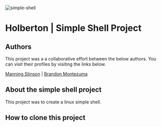 ![simple-shell](https://github.com/manningstinson/holbertonschool-simple_shell/assets/104523090/63ec4f1c-4ffb-46a2-8622-bad7774100b7)

# Holberton | Simple Shell Project
## Authors
This project was a a collaborative effort between the below authors. You can visit their profiles by visiting the links below.

[Manning Stinson](https://github.com/manningstinson) | 
[Brandon Montezuma](https://github.com/bmontezuma)

## About the simple shell project
This project was to create a linux simple shell. 

## How to clone this project



